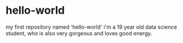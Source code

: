# hello-world
my first repository named 'hello-world'
i'm a 19 year old data science student, who is also very gorgeous and loves good energy.
